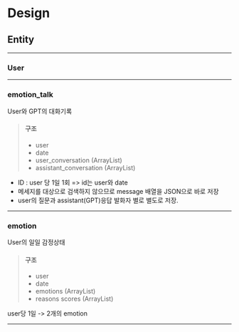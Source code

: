 # Design
## Entity

---
### User

---
### emotion_talk  
User와 GPT의 대화기록
> #### 구조
> - user
> - date
> - user_conversation (ArrayList)
> - assistant_conversation (ArrayList)
- ID : user 당 1일 1회 => id는 user와 date
- 메세지를 대상으로 검색하지 않으므로 message 배열을 JSON으로 바로 저장
- user의 질문과 assistant(GPT)응답 발화자 별로 별도로 저장. 


---
### emotion
User의 일일 감정상태
> #### 구조
> - user
> - date
> - emotions (ArrayList)
> - reasons	scores (ArrayList)

user당 1일 -> 2개의 emotion



----